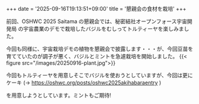 +++
date = '2025-09-16T19:13:51+09:00'
title = '懇親会の食材を栽培'
+++

前回、OSHWC 2025 Saitama の懇親会では、秘密結社オープンフォース宇宙開発局 の宇宙農業のデモで栽培したバジルをむしってトルティーヤを楽しみました。

今回も同様に、宇宙栽培デモの植物を懇親会で披露します・・・が、今回豆苗を育てていたのが調子が悪く、バジルとミントを急遽栽培を開始しました。
{{< figure src="/images/20250916-plant.jpg">}}

今回もトルティーヤを用意しそこでバジルを使おうとしていますが、今回は更にケーキ
(→ https://oshwc.org/posts/oshwc2025akihabaraentry )


を用意しようとしています。ミントもご期待!

